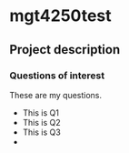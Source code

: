 # mgt4250test
## Project description
### Questions of interest
These are my questions.
- This is Q1
- This is Q2
- This is Q3
- 
